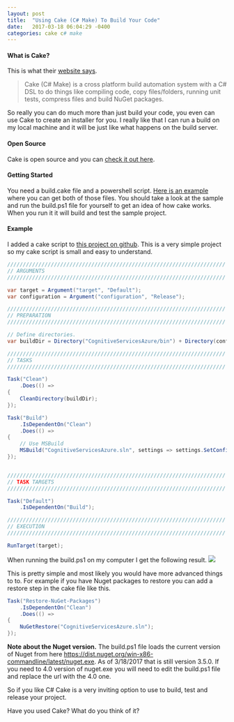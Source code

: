 ```yaml
---
layout: post
title:  "Using Cake (C# Make) To Build Your Code"
date:   2017-03-18 06:04:29 -0400
categories: cake c# make
---
```

#### What is Cake?
This is what their [website says](http://cakebuild.net/).
> Cake (C# Make) is a cross platform build automation system with a C# DSL to do things like compiling code, copy files/folders, running unit tests, compress files and build NuGet packages.

So really you can do much more than just build your code, you even can use Cake to create an installer for you. I really like that I can run a build on my local machine and it will be just like what happens on the build server.
#### Open Source
Cake is open source and you can [check it out here](https://github.com/cake-build/cake).
#### Getting Started
You need a build.cake file and a powershell script. [Here is an example](https://github.com/cake-build/example) where you can get both of those files. You should take a look at the sample and run the build.ps1 file for yourself to get an idea of how cake works. When you run it it will build and test the sample project.
#### Example
I added a cake script to [this project on github](https://github.com/jsweiler/CognitiveServicesAzure). This is a very simple project so my cake script is small and easy to understand.
```csharp
//////////////////////////////////////////////////////////////////////
// ARGUMENTS
//////////////////////////////////////////////////////////////////////

var target = Argument("target", "Default");
var configuration = Argument("configuration", "Release");

//////////////////////////////////////////////////////////////////////
// PREPARATION
//////////////////////////////////////////////////////////////////////

// Define directories.
var buildDir = Directory("CognitiveServicesAzure/bin") + Directory(configuration);

//////////////////////////////////////////////////////////////////////
// TASKS
//////////////////////////////////////////////////////////////////////

Task("Clean")
    .Does(() =>
{
    CleanDirectory(buildDir);
});

Task("Build")
    .IsDependentOn("Clean")
    .Does(() =>
{
    // Use MSBuild
    MSBuild("CognitiveServicesAzure.sln", settings => settings.SetConfiguration(configuration));
});


//////////////////////////////////////////////////////////////////////
// TASK TARGETS
//////////////////////////////////////////////////////////////////////

Task("Default")
    .IsDependentOn("Build");

//////////////////////////////////////////////////////////////////////
// EXECUTION
//////////////////////////////////////////////////////////////////////

RunTarget(target);

```
When running the build.ps1 on my computer I get the following result.
![](https://www.jweiler.com/content/images/2017/03/powershell.PNG)

This is pretty simple and most likely you would have more advanced things to to. For example if you have Nuget packages to restore you can add a restore step in the cake file like this.
```csharp
Task("Restore-NuGet-Packages")
    .IsDependentOn("Clean")
    .Does(() =>
{
    NuGetRestore("CognitiveServicesAzure.sln");
});
```
**Note about the Nuget version.**
The build.ps1 file loads the current version of Nuget from here https://dist.nuget.org/win-x86-commandline/latest/nuget.exe. As of 3/18/2017 that is still version 3.5.0. If you need to 4.0 version of nuget.exe you will need to edit the build.ps1 file and replace the url with the 4.0 one.

So if you like C# Cake is a very inviting option to use to build, test and release your project.

Have you used Cake? What do you think of it?
